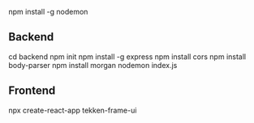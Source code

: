npm install -g nodemon

## Backend
cd backend
npm init
npm install -g express
npm install cors
npm install body-parser
npm install morgan
nodemon index.js

## Frontend
npx create-react-app tekken-frame-ui
